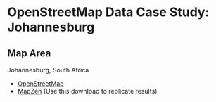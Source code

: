 # OpenStreetMap Data Case Study: Johannesburg

## Map Area

Johannesburg, South Africa

* [OpenStreetMap](https://www.openstreetmap.org/search?query=johannesburg#map=12/-26.2023/28.0436)
* [MapZen](https://mapzen.com/data/metro-extracts/metro/johannesburg_south-africa/) (Use this download to replicate results)